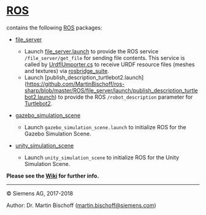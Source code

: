 # [ROS](https://github.com/siemens/ros-sharp/tree/master/ROS) #
contains the following  [ROS](http://wiki.ros.org/) packages:

* [file_server](https://github.com/siemens/ros-sharp/tree/master/ROS/file_server)
  * Launch [file_server.launch](https://github.com/MartinBischoff/ros-sharp/blob/master/ROS/file_server/launch/file_server.launch) to provide the ROS service `/file_server/get_file` for sending file contents.
 This service  is called by [UrdfIUmporter.cs](https://github.com/siemens/ros-sharp/blob/master/RosBridgeClient/UrdfImporter.cs) to receive URDF resource  files (meshes and textures) via [rosbridge_suite](http://wiki.ros.org/rosbridge_suite).
  * Launch [publish_description_turtlebot2.launch] (https://github.com/MartinBischoff/ros-sharp/blob/master/ROS/file_server/launch/publish_description_turtlebot2.launch) to provide the ROS `/robot_description` parameter for [Turtlebot2](http://wiki.ros.org/Robots/TurtleBot).

* [gazebo_simulation_scene](https://github.com/siemens/ros-sharp/tree/master/ROS/gazebo_simulation_scene)
  * Launch ``gazebo_simulation_scene.launch`` to initialize ROS for the Gazebo Simulation Scene.

* [unity_simulation_scene](https://github.com/siemens/ros-sharp/tree/master/ROS/unity_simulation_scene)
  * Launch ``unity_simulation_scene`` to initialize ROS for the Unity Simulation Scene.

__Please see the [Wiki](https://github.com/siemens/ros-sharp/wiki) for further info.__

---

© Siemens AG, 2017-2018

Author: Dr. Martin Bischoff (martin.bischoff@siemens.com)
